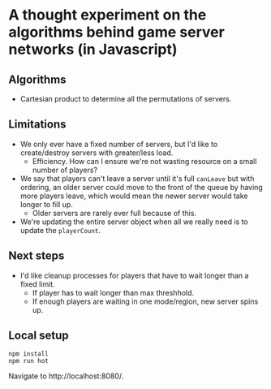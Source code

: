 # A thought experiment on the algorithms behind game server networks (in Javascript)

## Algorithms
- Cartesian product to determine all the permutations of servers.

## Limitations
- We only ever have a fixed number of servers, but I'd like to create/destroy servers with greater/less load.
    - Efficiency. How can I ensure we're not wasting resource on a small number of players?
- We say that players can't leave a server until it's full `canLeave` but with ordering, an older server could move to the front of the queue by having more players leave, which would mean the newer server would take longer to fill up.
    - Older servers are rarely ever full because of this.
- We're updating the entire server object when all we really need is to update the `playerCount`.

## Next steps
- I'd like cleanup processes for players that have to wait longer than a fixed limit.
    - If player has to wait longer than max threshhold.
    - If enough players are waiting in one mode/region, new server spins up.

## Local setup
```
npm install
npm run hot
```
Navigate to http://localhost:8080/.
